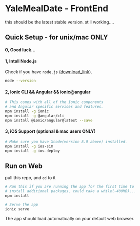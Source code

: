 # YaleMealDate - FrontEnd

this should be the latest stable version. still working….

## Quick Setup -  for unix/mac ONLY

#### 0, Good luck...

#### 1, Intall Node.js

Check if you have `node.js` ([download_link](https://nodejs.org/en/download/)).

```bash
node --version
```

#### 2, Ionic CLI && Angular && ionic@angular

```bash
# This comes with all of the Ionic components 
# and Angular specific services and features.
npm install -g ionic
npm install -g @angular/cli
npm install @ionic/angular@latest --save
```

#### 3, iOS Support (optional & mac users ONLY)

```bash
# Make sure you have Xcode(version 8.0 above) installed.
npm install -g ios-sim
npm install -g ios-deploy
```

## Run on Web

pull this repo, and `cd` to it

```bash
# Run this if you are running the app for the first time to 
# install additional packages, could take a while(~400MB)...
npm install	

# Serve the app
ionic serve
```

The app should load automatically on your default web browser. 